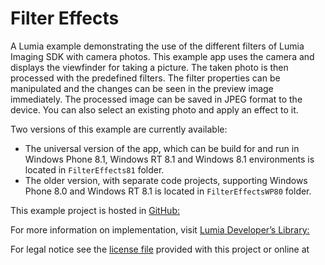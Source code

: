Filter Effects
==============

A Lumia example demonstrating the use of the different filters of Lumia Imaging SDK with camera photos. This example app uses the camera and displays the viewfinder for taking a picture. The taken photo is then processed with the predefined filters. The filter properties can be manipulated and the changes can be seen in the preview image immediately. The processed image can be saved in JPEG format to the device. You can also select an existing photo and apply an effect to it.

Two versions of this example are currently available:

-   The universal version of the app, which can be build for and run in Windows Phone 8.1, Windows RT 8.1 and Windows 8.1 environments is located in `FilterEffects81` folder.
-   The older version, with separate code projects, supporting Windows Phone 8.0 and Windows RT 8.1 is located in `FilterEffectsWP80` folder.

This example project is hosted in [GitHub:](https://github.com/Microsoft/filter-effects)

For more information on implementation, visit [Lumia Developer’s Library:](http://go.microsoft.com/fwlink/?LinkId=528372)

For legal notice see the [license file](https://github.com/Microsoft/filter-effects/blob/master/Licence.txt) provided with this project or online at
